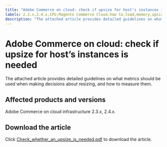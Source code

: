```yaml
---
title: "Adobe Commerce on cloud: check if upsize for host’s instances is needed"
labels: 2.3.x,2.4.x,CPU,Magento Commerce Cloud,how to,load,memory,upsize,Adobe Commerce,cloud infrastructure
description: "The attached article provides detailed guidelines on what metrics should be used when making decisions about resizing, and how to measure them."
---
```


# Adobe Commerce on cloud: check if upsize for host’s instances is needed

The attached article provides detailed guidelines on what metrics should be used when making decisions about resizing, and how to measure them.

## Affected products and versions

Adobe Commerce on cloud infrastructure 2.3.x, 2.4.x.

## Download the article

Click [Check_whether_an_upsize_is_needed.pdf](assets/Check_whether_an_upsize_is_needed.pdf) to download the article. 